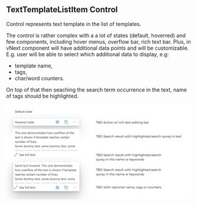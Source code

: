 ## TextTemplateListItem Control

Control represents text template in the list of templates.

The control is rather complex with a a lot of states (default, hoverred) and few components, including hover menus, overflow bar, rich text bar. Plus, in vNext component will have additional data points and will be customizable. E.g. user will be able to select which additional data to display, e.g:
*  template name, 
* tags, 
* char/word counters. 

On top of that then seaching the search term occurrence in the text, name of tags should be highlighted.

![TextTemplateListItem Control](TextTemplateListItem.control.png)

